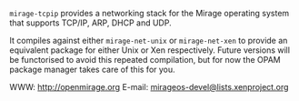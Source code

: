 `mirage-tcpip` provides a networking stack for the Mirage operating
system that supports TCP/IP, ARP, DHCP and UDP.

It compiles against either `mirage-net-unix` or `mirage-net-xen` to provide an
equivalent package for either Unix or Xen respectively.  Future versions will
be functorised to avoid this repeated compilation, but for now the OPAM package
manager takes care of this for you.

WWW: <http://openmirage.org>
E-mail: <mirageos-devel@lists.xenproject.org>
